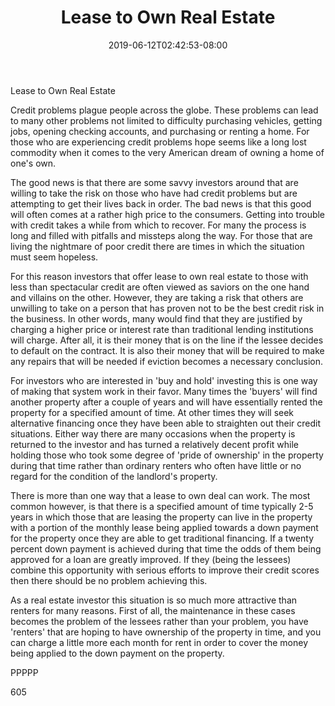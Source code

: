 ﻿---
title: "Lease to Own Real Estate"
date: 2019-06-12T02:42:53-08:00
description: "Real Estate Tips for Web Success"
featured_image: "/images/Real Estate.jpg"
tags: ["Real Estate"]
---

Lease to Own Real Estate

Credit problems plague people across the globe. These problems can lead to many other problems not limited to difficulty purchasing vehicles, getting jobs, opening checking accounts, and purchasing or renting a home. For those who are experiencing credit problems hope seems like a long lost commodity when it comes to the very American dream of owning a home of one's own. 

The good news is that there are some savvy investors around that are willing to take the risk on those who have had credit problems but are attempting to get their lives back in order. The bad news is that this good will often comes at a rather high price to the consumers. Getting into trouble with credit takes a while from which to recover. For many the process is long and filled with pitfalls and missteps along the way. For those that are living the nightmare of poor credit there are times in which the situation must seem hopeless. 

For this reason investors that offer lease to own real estate to those with less than spectacular credit are often viewed as saviors on the one hand and villains on the other. However, they are taking a risk that others are unwilling to take on a person that has proven not to be the best credit risk in the business. In other words, many would find that they are justified by charging a higher price or interest rate than traditional lending institutions will charge. After all, it is their money that is on the line if the lessee decides to default on the contract. It is also their money that will be required to make any repairs that will be needed if eviction becomes a necessary conclusion.

For investors who are interested in 'buy and hold' investing this is one way of making that system work in their favor. Many times the 'buyers' will find another property after a couple of years and will have essentially rented the property for a specified amount of time. At other times they will seek alternative financing once they have been able to straighten out their credit situations. Either way there are many occasions when the property is returned to the investor and has turned a relatively decent profit while holding those who took some degree of 'pride of ownership' in the property during that time rather than ordinary renters who often have little or no regard for the condition of the landlord's property. 

There is more than one way that a lease to own deal can work. The most common however, is that there is a specified amount of time typically 2-5 years in which those that are leasing the property can live in the property with a portion of the monthly lease being applied towards a down payment for the property once they are able to get traditional financing. If a twenty percent down payment is achieved during that time the odds of them being approved for a loan are greatly improved. If they (being the lessees) combine this opportunity with serious efforts to improve their credit scores then there should be no problem achieving this. 

As a real estate investor this situation is so much more attractive than renters for many reasons. First of all, the maintenance in these cases becomes the problem of the lessees rather than your problem, you have 'renters' that are hoping to have ownership of the property in time, and you can charge a little more each month for rent in order to cover the money being applied to the down payment on the property.

PPPPP

605

